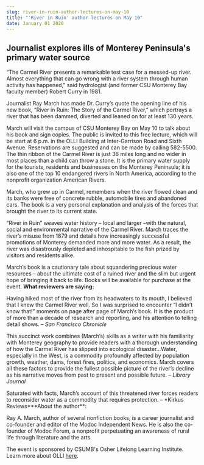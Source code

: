 ```yaml
---
slug: river-in-ruin-author-lectures-on-may-10
title: "'River in Ruin' author lectures on May 10"
date: January 01 2020
---
```


<h2>Journalist explores ills of Monterey Peninsula's primary water source</h2><p>“The Carmel River presents a remarkable test case for a messed-up river. Almost everything that can go wrong with a river system through human activity has happened," said hydrologist (and former CSU Monterey Bay faculty member) Robert Curry in 1981.
</p><p>Journalist Ray March has made Dr. Curry’s quote the opening line of his new book, “River in Ruin: The Story of the Carmel River,” which portrays a river that has been dammed, diverted and leaned on for at least 130 years.
</p><p>March will visit the campus of CSU Monterey Bay on May 10 to talk about his book and sign copies. The public is invited to this free lecture, which will be start at 6 p.m. in the OLLI Building at Inter-Garrison Road and Sixth Avenue. Reservations are suggested and can be made by calling 582-5500. The thin ribbon of the Carmel River is just 36 miles long and no wider in most places than a child can throw a stone. It is the primary water supply for the tourists, residents and businesses on the Monterey Peninsula; it is also one of the top 10 endangered rivers in North America, according to the nonprofit organization American Rivers.
</p><p>March, who grew up in Carmel, remembers when the river flowed clean and its banks were free of concrete rubble, automobile tires and abandoned cars. The book is a very personal explanation and analysis of the forces that brought the river to its current state.
</p><p>“River in Ruin” weaves water history – local and larger –with the natural, social and environmental narrative of the Carmel River. March traces the river’s misuse from 1879 and details how increasingly successful promotions of Monterey demanded more and more water. As a result, the river was disastrously depleted and inhospitable to the fish prized by visitors and residents alike.
</p><p>March’s book is a cautionary tale about squandering precious water resources – about the ultimate cost of a ruined river and the slim but urgent hope of bringing it back to life. Books will be available for purchase at the event. <strong>What reviewers are saying:</strong>
</p><p>Having hiked most of the river from its headwaters to its mouth, I believed that I knew the Carmel River well. So I was surprised to encounter “I didn’t know that!” moments on page after page of March’s book. It is the product of more than a decade of research and reporting, and his attention to telling detail shows. – <em>San Francisco Chronicle</em>
</p><p>This succinct work combines (March’s) skills as a writer with his familiarity with Monterey geography to provide readers with a thorough understanding of how the Carmel River has slipped into ecological disaster…Water, especially in the West, is a commodity profoundly affected by population growth, weather, dams, forest fires, politics, and economics. March covers all these factors to provide the fullest possible picture of the river’s decline as his narrative moves from past to present and possible future. – <em>Library Journal</em>
</p><p>Saturated with facts, March’s account of this threatened river forces readers to reconsider water as a commodity that requires protection. – *Kirkus Reviews***About the author**:
</p><p>Ray A. March, author of several nonfiction books, is a career journalist and co-founder and editor of the Modoc Independent News. He is also the co-founder of Modoc Forum, a nonprofit perpetuating an awareness of rural life through literature and the arts.
</p><p>The event is sponsored by CSUMB's Osher Lifelong Learning Institute. Learn more about OLLI <a href="http://csumb.edu/olli">here</a>.
</p>
